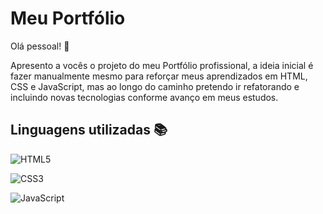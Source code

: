 
# Meu Portfólio

Olá pessoal! 👋

Apresento a vocês o projeto do meu Portfólio profissional, a ideia inicial é fazer manualmente mesmo para reforçar meus aprendizados em HTML, CSS e JavaScript, mas ao longo do caminho pretendo ir refatorando e incluindo novas tecnologias conforme avanço em meus estudos.


## Linguagens utilizadas 📚

![HTML5](https://img.shields.io/badge/HTML5-E34F26?style=for-the-badge&logo=html5&logoColor=white)

![CSS3](https://img.shields.io/badge/CSS3-1572B6?style=for-the-badge&logo=css3&logoColor=white)

![JavaScript](https://img.shields.io/badge/JavaScript-F7DF1E?style=for-the-badge&logo=javascript&logoColor=black)
